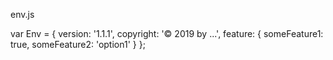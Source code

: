 env.js

var Env = {
version: '1.1.1',
copyright: '© 2019 by ...',
feature: {
someFeature1: true,
someFeature2: 'option1'
}
};

<div *flexyFeatureToggle="'someFeature1'"></div>

<div *flexyFeatureToggle="'someFeature2';option:'option1'"></div>
